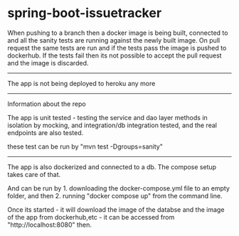 # spring-boot-issuetracker


When pushing to a branch then a docker image is being built, connected to and all the sanity tests are running against the newly built image.
On pull request the same tests are run and if the tests pass the image is pushed to dockerhub.
If the tests fail then its not possible to accept the pull request and the image is discarded.


----------------------------------------------------------------------

The app is not being deployed to heroku any more

----------------------------------------------------------------------
Information about the repo

The app is unit tested - testing the service and dao layer methods in isolation by mocking, and integration/db integration tested, and the real endpoints are also tested.

these test can be run by "mvn test -Dgroups=sanity"

----------------------------------------------------------------------

The app is also dockerized and connected to a db. The compose setup takes care of that.

And can be run by 1. downloading the docker-compose.yml file to an empty folder, and then 2. running "docker compose up" from the command line. 

Once its started - it will download the image of the databse and the image of the app from dockerhub,etc - it can be accessed from "http://localhost:8080" then.





